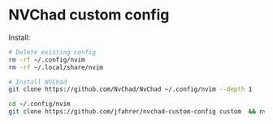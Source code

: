 # NVChad custom config

Install:
```bash
# Delete existing config
rm -rf ~/.config/nvim
rm -rf ~/.local/share/nvim

# Install NVChad
git clone https://github.com/NvChad/NvChad ~/.config/nvim --depth 1

cd ~/.config/nvim
git clone https://github.com/jfahrer/nvchad-custom-config custom  && nvim
```
